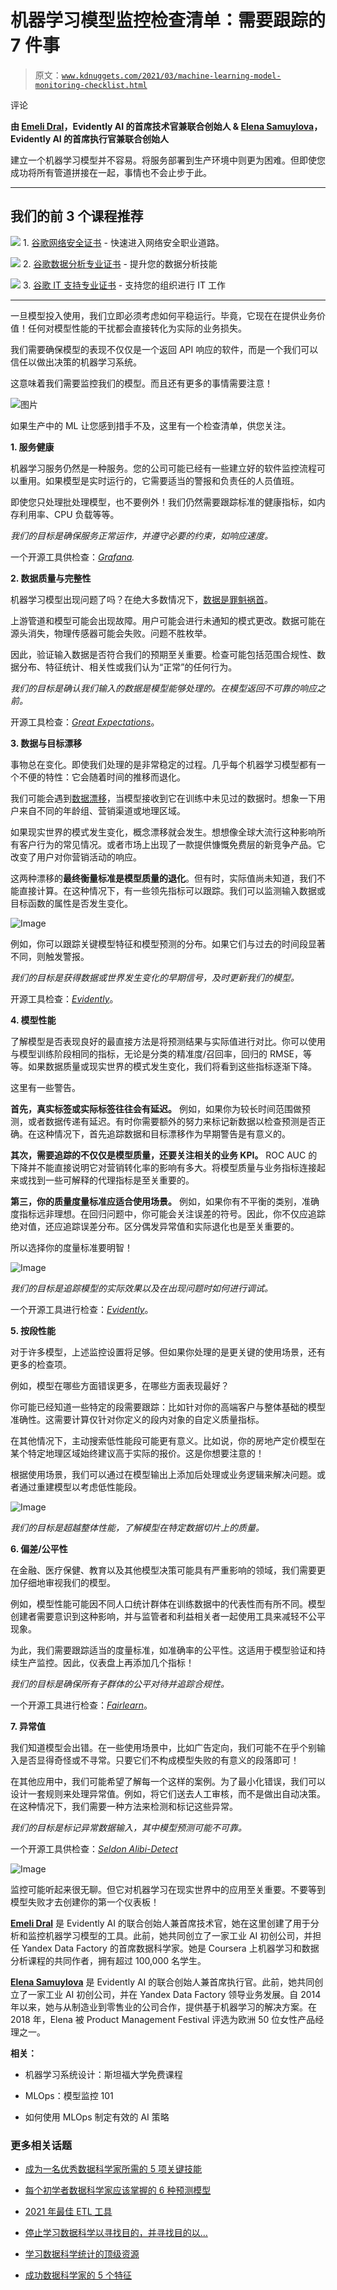 # 机器学习模型监控检查清单：需要跟踪的 7 件事

> 原文：[`www.kdnuggets.com/2021/03/machine-learning-model-monitoring-checklist.html`](https://www.kdnuggets.com/2021/03/machine-learning-model-monitoring-checklist.html)

评论

**由 [Emeli Dral](https://twitter.com/EmeliDral)，Evidently AI 的首席技术官兼联合创始人 & [Elena Samuylova](https://twitter.com/elenasamuylova/)，Evidently AI 的首席执行官兼联合创始人**

建立一个机器学习模型并不容易。将服务部署到生产环境中则更为困难。但即使您成功将所有管道拼接在一起，事情也不会止步于此。

* * *

## 我们的前 3 个课程推荐

![](img/0244c01ba9267c002ef39d4907e0b8fb.png) 1\. [谷歌网络安全证书](https://www.kdnuggets.com/google-cybersecurity) - 快速进入网络安全职业道路。

![](img/e225c49c3c91745821c8c0368bf04711.png) 2\. [谷歌数据分析专业证书](https://www.kdnuggets.com/google-data-analytics) - 提升您的数据分析技能

![](img/0244c01ba9267c002ef39d4907e0b8fb.png) 3\. [谷歌 IT 支持专业证书](https://www.kdnuggets.com/google-itsupport) - 支持您的组织进行 IT 工作

* * *

一旦模型投入使用，我们立即必须考虑如何平稳运行。毕竟，它现在在提供业务价值！任何对模型性能的干扰都会直接转化为实际的业务损失。

我们需要确保模型的表现不仅仅是一个返回 API 响应的软件，而是一个我们可以信任以做出决策的机器学习系统。

这意味着我们需要监控我们的模型。而且还有更多的事情需要注意！

![图片](img/b29caf6d23d8985bee785a88032cd741.png)

如果生产中的 ML 让您感到措手不及，这里有一个检查清单，供您关注。

**1\. 服务健康**

机器学习服务仍然是一种服务。您的公司可能已经有一些建立好的软件监控流程可以重用。如果模型是实时运行的，它需要适当的警报和负责任的人员值班。

即使您只处理批处理模型，也不要例外！我们仍然需要跟踪标准的健康指标，如内存利用率、CPU 负载等等。

*我们的目标是确保服务正常运作，并遵守必要的约束，如响应速度。*

一个开源工具供检查：[*Grafana*](https://github.com/grafana/grafana)*.*

**2\. 数据质量与完整性**

机器学习模型出现问题了吗？在绝大多数情况下，[数据是罪魁祸首](https://evidentlyai.com/blog/machine-learning-monitoring-what-can-go-wrong-with-your-data)。

上游管道和模型可能会出现故障。用户可能会进行未通知的模式更改。数据可能在源头消失，物理传感器可能会失败。问题不胜枚举。

因此，验证输入数据是否符合我们的预期至关重要。检查可能包括范围合规性、数据分布、特征统计、相关性或我们认为“正常”的任何行为。

*我们的目标是确认我们输入的数据是模型能够处理的。在模型返回不可靠的响应之前。*

开源工具检查：[*Great Expectations*](https://github.com/great-expectations/great_expectations)。

**3\. 数据与目标漂移**

事物总在变化。即使我们处理的是非常稳定的过程。几乎每个机器学习模型都有一个不便的特性：它会随着时间的推移而退化。

我们可能会遇到[数据漂移](https://evidentlyai.com/blog/machine-learning-monitoring-data-and-concept-drift)，当模型接收到它在训练中未见过的数据时。想象一下用户来自不同的年龄组、营销渠道或地理区域。

如果现实世界的模式发生变化，概念漂移就会发生。想想像全球大流行这种影响所有客户行为的常见情况。或者市场上出现了一款提供慷慨免费层的新竞争产品。它改变了用户对你营销活动的响应。

这两种漂移的**最终衡量标准是模型质量的退化**。但有时，实际值尚未知道，我们不能直接计算。在这种情况下，有一些领先指标可以跟踪。我们可以监测输入数据或目标函数的属性是否发生变化。

![Image](img/6efeba1798617c476e8b559d61ecbcb6.png)

例如，你可以跟踪关键模型特征和模型预测的分布。如果它们与过去的时间段显著不同，则触发警报。

*我们的目标是获得数据或世界发生变化的早期信号，及时更新我们的模型。*

开源工具检查：[*Evidently*](https://github.com/evidentlyai/evidently)。

**4\. 模型性能**

了解模型是否表现良好的最直接方法是将预测结果与实际值进行对比。你可以使用与模型训练阶段相同的指标，无论是分类的精准度/召回率，回归的 RMSE，等等。如果数据质量或现实世界的模式发生变化，我们将看到这些指标逐渐下降。

这里有一些警告。

**首先，真实标签或实际标签往往会有延迟。** 例如，如果你为较长时间范围做预测，或者数据传递有延迟。有时你需要额外的努力来标记新数据以检查预测是否正确。在这种情况下，首先追踪数据和目标漂移作为早期警告是有意义的。

**其次，需要追踪的不仅仅是模型质量，还要关注相关的业务 KPI。** ROC AUC 的下降并不能直接说明它对营销转化率的影响有多大。将模型质量与业务指标连接起来或找到一些可解释的代理指标是至关重要的。

**第三，你的质量度量标准应适合使用场景。** 例如，如果你有不平衡的类别，准确度指标远非理想。在回归问题中，你可能会关注误差的符号。因此，你不仅应追踪绝对值，还应追踪误差分布。区分偶发异常值和实际退化也是至关重要的。

所以选择你的度量标准要明智！

![Image](img/8439a2a6935b22fb1dd1563563b1cb95.png)

*我们的目标是追踪模型的实际效果以及在出现问题时如何进行调试。*

一个开源工具进行检查：[*Evidently*](https://github.com/evidentlyai/evidently)。

**5. 按段性能**

对于许多模型，上述监控设置将足够。但如果你处理的是更关键的使用场景，还有更多的检查项。

例如，模型在哪些方面错误更多，在哪些方面表现最好？

你可能已经知道一些特定的段需要跟踪：比如针对你的高端客户与整体基础的模型准确性。这需要计算仅针对你定义的段内对象的自定义质量指标。

在其他情况下，主动搜索低性能段可能更有意义。比如说，你的房地产定价模型在某个特定地理区域始终建议高于实际的报价。这是你想要注意的！

根据使用场景，我们可以通过在模型输出上添加后处理或业务逻辑来解决问题。或者通过重建模型以考虑低性能段。

![Image](img/66ca85daea3a3aed3b32bb11d84053f1.png)

*我们的目标是超越整体性能，了解模型在特定数据切片上的质量。*

**6. 偏差/公平性**

在金融、医疗保健、教育以及其他模型决策可能具有严重影响的领域，我们需要更加仔细地审视我们的模型。

例如，模型性能可能因不同人口统计群体在训练数据中的代表性而有所不同。模型创建者需要意识到这种影响，并与监管者和利益相关者一起使用工具来减轻不公平现象。

为此，我们需要跟踪适当的度量标准，如准确率的公平性。这适用于模型验证和持续生产监控。因此，仪表盘上再添加几个指标！

*我们的目标是确保所有子群体的公平对待并追踪合规性。*

一个开源工具进行检查：[*Fairlearn*](https://github.com/fairlearn/fairlearn)。

**7. 异常值**

我们知道模型会出错。在一些使用场景中，比如广告定向，我们可能不在乎个别输入是否显得奇怪或不寻常。只要它们不构成模型失败的有意义的段落即可！

在其他应用中，我们可能希望了解每一个这样的案例。为了最小化错误，我们可以设计一套规则来处理异常值。例如，将它们送去人工审核，而不是做出自动决策。在这种情况下，我们需要一种方法来检测和标记这些异常。

*我们的目标是标记异常数据输入，其中模型预测可能不可靠。*

一个开源工具供检查：[*Seldon Alibi-Detect*](https://github.com/SeldonIO/alibi-detect)

![Image](img/0bcc5f81d4c8b8260764e402db3ec31d.png)

监控可能听起来很无聊。但它对机器学习在现实世界中的应用至关重要。不要等到模型失败才去创建你的第一个仪表板！

[**Emeli Dral**](https://twitter.com/EmeliDral) 是 Evidently AI 的联合创始人兼首席技术官，她在这里创建了用于分析和监控机器学习模型的工具。此前，她共同创立了一家工业 AI 初创公司，并担任 Yandex Data Factory 的首席数据科学家。她是 Coursera 上机器学习和数据分析课程的共同作者，拥有超过 100,000 名学生。

[**Elena Samuylova**](https://twitter.com/elenasamuylova/) 是 Evidently AI 的联合创始人兼首席执行官。此前，她共同创立了一家工业 AI 初创公司，并在 Yandex Data Factory 领导业务发展。自 2014 年以来，她与从制造业到零售业的公司合作，提供基于机器学习的解决方案。在 2018 年，Elena 被 Product Management Festival 评选为欧洲 50 位女性产品经理之一。

**相关：**

+   机器学习系统设计：斯坦福大学免费课程

+   MLOps：模型监控 101

+   如何使用 MLOps 制定有效的 AI 策略

### 更多相关话题

+   [成为一名优秀数据科学家所需的 5 项关键技能](https://www.kdnuggets.com/2021/12/5-key-skills-needed-become-great-data-scientist.html)

+   [每个初学者数据科学家应该掌握的 6 种预测模型](https://www.kdnuggets.com/2021/12/6-predictive-models-every-beginner-data-scientist-master.html)

+   [2021 年最佳 ETL 工具](https://www.kdnuggets.com/2021/12/mozart-best-etl-tools-2021.html)

+   [停止学习数据科学以寻找目的，并寻找目的以…](https://www.kdnuggets.com/2021/12/stop-learning-data-science-find-purpose.html)

+   [学习数据科学统计的顶级资源](https://www.kdnuggets.com/2021/12/springboard-top-resources-learn-data-science-statistics.html)

+   [成功数据科学家的 5 个特征](https://www.kdnuggets.com/2021/12/5-characteristics-successful-data-scientist.html)
